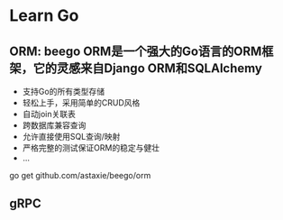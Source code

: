 # Learn Go

## ORM: beego ORM是一个强大的Go语言的ORM框架，它的灵感来自Django ORM和SQLAlchemy
- 支持Go的所有类型存储
- 轻松上手，采用简单的CRUD风格
- 自动join关联表
- 跨数据库兼容查询
- 允许直接使用SQL查询/映射
- 严格完整的测试保证ORM的稳定与健壮
- ...

go get github.com/astaxie/beego/orm

## gRPC
